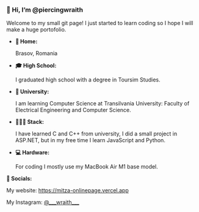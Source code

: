 <h3 align=left> 👋 Hi, I’m @piercingwraith</h3>

<p> Welcome to my small git page! I just started to learn coding so I hope I will make a huge portofolio. </p>

- <b>🏡 Home: </b> <p> Brasov, Romania </p>
- <b> 🎓 High School: </b> <p> I graduated high school with a degree in Toursim Studies. </p>
- <b>🏫 University: </b> <p> I am learning Computer Science at Transilvania University: Faculty of Electrical Engineering and Computer Science. </p>
- <b>👨🏻‍💻 Stack: </b> <p> I have learned C and C++ from university, I did a small project in ASP.NET, but in my free time I learn JavaScript and Python.</p>
- <b> 💻 Hardware: </b> <p> For coding I mostly use my MacBook Air M1 base model. </p>

<b> 📱 Socials: </b>
<p> My website: <a href="https://mitza-onlinepage.vercel.app" target="_blank">https://mitza-onlinepage.vercel.app</a> </p>
<p> My Instagram: <a href="https://www.instagram.com/___wraith___/" target="_blank">@___wraith___</a> </p>
